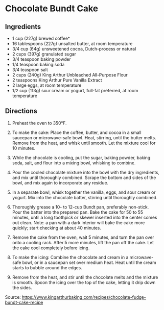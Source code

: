 # Chocolate Bundt Cake

## Ingredients

- 1 cup (227g) brewed coffee*
- 16 tablespoons (227g) unsalted butter, at room temperature
- 3/4 cup (64g) unsweetened cocoa, Dutch-process or natural
- 2 cups (397g) granulated sugar
- 3/4 teaspoon baking powder
- 1/4 teaspoon baking soda
- 3/4 teaspoon salt
- 2 cups (240g) King Arthur Unbleached All-Purpose Flour
- 2 teaspoons King Arthur Pure Vanilla Extract
- 2 large eggs, at room temperature
- 1/2 cup (113g) sour cream or yogurt, full-fat preferred, at room temperature

## Directions

1. Preheat the oven to 350°F.

1. To make the cake: Place the coffee, butter, and cocoa in a small saucepan or microwave-safe bowl. Heat, stirring, until the butter melts. Remove from the heat, and whisk until smooth. Let the mixture cool for 10 minutes.

1. While the chocolate is cooling, put the sugar, baking powder, baking soda, salt, and flour into a mixing bowl, whisking to combine.

1. Pour the cooled chocolate mixture into the bowl with the dry ingredients, and mix until thoroughly combined. Scrape the bottom and sides of the bowl, and mix again to incorporate any residue.

1. In a separate bowl, whisk together the vanilla, eggs, and sour cream or yogurt. Mix into the chocolate batter, stirring until thoroughly combined.

1. Thoroughly grease a 10- to 12-cup Bundt pan, preferably non-stick. Pour the batter into the prepared pan. Bake the cake for 50 to 55 minutes, until a long toothpick or skewer inserted into the center comes out clean. Note: a pan with a dark interior will bake the cake more quickly; start checking at about 40 minutes.

1. Remove the cake from the oven, wait 5 minutes, and turn the pan over onto a cooling rack. After 5 more minutes, lift the pan off the cake. Let the cake cool completely before icing.

1. To make the icing: Combine the chocolate and cream in a microwave-safe bowl, or in a saucepan set over medium heat. Heat until the cream starts to bubble around the edges.

1. Remove from the heat, and stir until the chocolate melts and the mixture is smooth. Spoon the icing over the top of the cake, letting it drip down the sides.

Source: https://www.kingarthurbaking.com/recipes/chocolate-fudge-bundt-cake-recipe